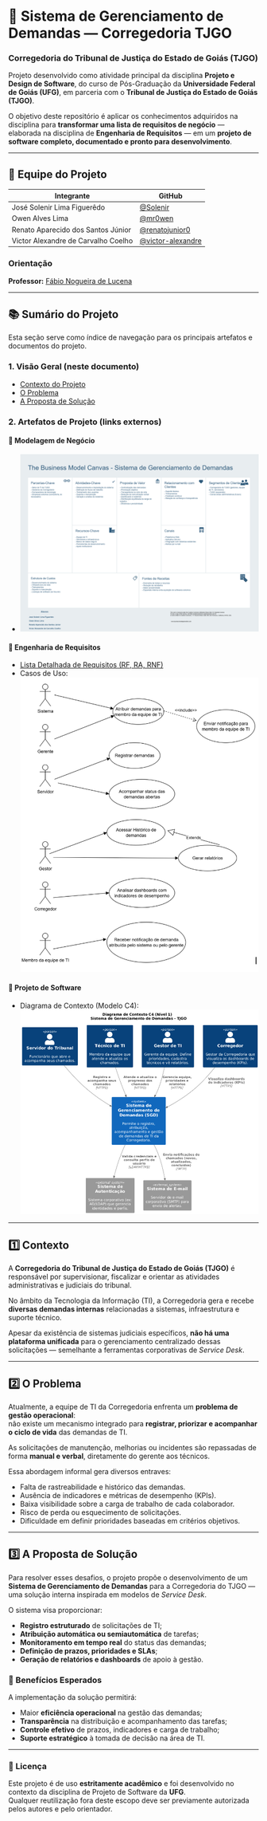 # 🧭 Sistema de Gerenciamento de Demandas — Corregedoria TJGO  
### Corregedoria do Tribunal de Justiça do Estado de Goiás (TJGO)

Projeto desenvolvido como atividade principal da disciplina **Projeto e Design de Software**, do curso de Pós-Graduação da **Universidade Federal de Goiás (UFG)**, em parceria com o **Tribunal de Justiça do Estado de Goiás (TJGO)**.

O objetivo deste repositório é aplicar os conhecimentos adquiridos na disciplina para **transformar uma lista de requisitos de negócio** — elaborada na disciplina de **Engenharia de Requisitos** — em um **projeto de software completo, documentado e pronto para desenvolvimento**.

---

## 👥 Equipe do Projeto

| Integrante | GitHub |
|-------------|---------|
| José Solenir Lima Figuerêdo | [@Solenir](https://github.com/Solenir) |
| Owen Alves Lima | [@mr0wen](https://github.com/mr0wen) |
| Renato Aparecido dos Santos Júnior | [@renatojunior0](https://github.com/renatojunior0) |
| Victor Alexandre de Carvalho Coelho | [@victor-alexandre](https://github.com/victor-alexandre) |

### Orientação
**Professor:** [Fábio Nogueira de Lucena](https://www.inf.ufg.br/)

---

## 📚 Sumário do Projeto

Esta seção serve como índice de navegação para os principais artefatos e documentos do projeto.

### 1. Visão Geral (neste documento)
- [Contexto do Projeto](#1-contexto)  
- [O Problema](#2-o-problema)  
- [A Proposta de Solução](#3-a-proposta-de-solução)

### 2. Artefatos de Projeto (links externos)
#### 🧩 Modelagem de Negócio
- ![Project Model Canvas](imagens/CanvasTJGO.png)

#### 📝 Engenharia de Requisitos
- [Lista Detalhada de Requisitos (RF, RA, RNF)](Requisitos/README.md)  
- Casos de Uso:  
  ![Casos de Uso](imagens/casos_de_uso.png)

#### 🧠 Projeto de Software
- Diagrama de Contexto (Modelo C4):  
  ![C4 PlantUML](imagens/DiagramaDeContexto_C4.png)

---

## 1️⃣ Contexto

A **Corregedoria do Tribunal de Justiça do Estado de Goiás (TJGO)** é responsável por supervisionar, fiscalizar e orientar as atividades administrativas e judiciais do tribunal.  

No âmbito da Tecnologia da Informação (TI), a Corregedoria gera e recebe **diversas demandas internas** relacionadas a sistemas, infraestrutura e suporte técnico.  

Apesar da existência de sistemas judiciais específicos, **não há uma plataforma unificada** para o gerenciamento centralizado dessas solicitações — semelhante a ferramentas corporativas de *Service Desk*.

---

## 2️⃣ O Problema

Atualmente, a equipe de TI da Corregedoria enfrenta um **problema de gestão operacional**:  
não existe um mecanismo integrado para **registrar, priorizar e acompanhar o ciclo de vida** das demandas de TI.

As solicitações de manutenção, melhorias ou incidentes são repassadas de forma **manual e verbal**, diretamente do gerente aos técnicos.  

Essa abordagem informal gera diversos entraves:

- Falta de rastreabilidade e histórico das demandas.  
- Ausência de indicadores e métricas de desempenho (KPIs).  
- Baixa visibilidade sobre a carga de trabalho de cada colaborador.  
- Risco de perda ou esquecimento de solicitações.  
- Dificuldade em definir prioridades baseadas em critérios objetivos.  

---

## 3️⃣ A Proposta de Solução

Para resolver esses desafios, o projeto propõe o desenvolvimento de um **Sistema de Gerenciamento de Demandas** para a Corregedoria do TJGO — uma solução interna inspirada em modelos de *Service Desk*.

O sistema visa proporcionar:

- **Registro estruturado** de solicitações de TI;  
- **Atribuição automática ou semiautomática** de tarefas;  
- **Monitoramento em tempo real** do status das demandas;  
- **Definição de prazos, prioridades e SLAs**;  
- **Geração de relatórios e dashboards** de apoio à gestão.  

### 🎯 Benefícios Esperados
A implementação da solução permitirá:

- Maior **eficiência operacional** na gestão das demandas;  
- **Transparência** na distribuição e acompanhamento das tarefas;  
- **Controle efetivo** de prazos, indicadores e carga de trabalho;  
- **Suporte estratégico** à tomada de decisão na área de TI.  

---

### 🧾 Licença
Este projeto é de uso **estritamente acadêmico** e foi desenvolvido no contexto da disciplina de Projeto de Software da **UFG**.  
Qualquer reutilização fora deste escopo deve ser previamente autorizada pelos autores e pelo orientador.
